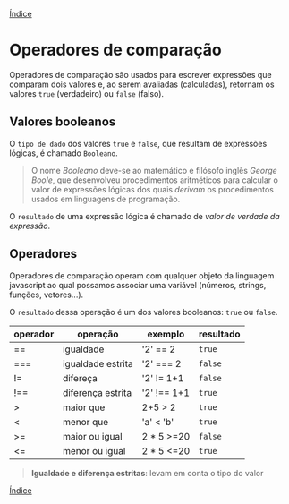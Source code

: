 [Índice](README.md)

# Operadores de comparação

Operadores de comparação são usados para escrever expressões que comparam dois valores e, ao serem avaliadas (calculadas), retornam os valores `true` (verdadeiro) ou `false` (falso).


## Valores booleanos 

O `tipo de dado` dos valores `true` e `false`, que resultam de expressões lógicas, é chamado `Booleano`.

> O nome *Booleano* deve-se ao matemático e filósofo inglês *George Boole*, que desenvolveu procedimentos aritméticos para calcular o valor de expressões lógicas dos quais *derivam* os procedimentos usados em linguagens de programação.

O `resultado` de uma expressão lógica é chamado de *valor de verdade da expressão*.

## Operadores
    
Operadores de comparação operam com qualquer objeto da linguagem javascript ao qual possamos associar uma variável (números, strings, funções, vetores...). 

O `resultado` dessa operação é um dos valores booleanos: `true` ou `false`.

|operador   |operação   |exemplo    |resultado
|--------   |--------   |-------    |---------
|==         |igualdade  |'2' == 2   |`true`
|===        |igualdade estrita| '2' === 2|`false`
|!=         |difereça   |'2' != 1+1|`false`
|!==        |diferença estrita|'2' !== 1+1|`true`
|>          |maior que  |2+5 > 2      |`true`
|<          |menor que  |'a' < 'b'    |`true`
|>=         |maior ou igual|2 * 5 >=20|`false`
|<=         |menor ou igual|2 * 5 <=20|`true`

> **Igualdade e diferença estritas**: levam em conta o tipo do valor


[Índice](README.md)